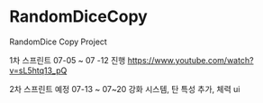 # RandomDiceCopy
RandomDice Copy Project

1차 스프린트 07-05 ~ 07 -12 진행 
https://www.youtube.com/watch?v=sL5htq13_pQ

2차 스프린트 예정 07-13 ~ 07~20
강화 시스템, 탄 특성 추가, 체력 ui
